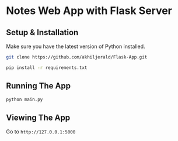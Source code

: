 # Notes Web App with Flask Server 

## Setup & Installation

Make sure you have the latest version of Python installed.

```bash
git clone https://github.com/akhiljerald/Flask-App.git
```

```bash
pip install -r requirements.txt
```

## Running The App

```bash
python main.py
```

## Viewing The App

Go to `http://127.0.0.1:5000`
